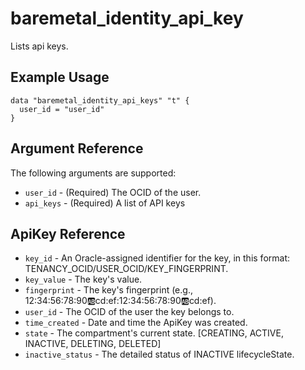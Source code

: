 # baremetal\_identity\_api\_key

Lists api keys.

## Example Usage

```
data "baremetal_identity_api_keys" "t" {
  user_id = "user_id"
}
```

## Argument Reference

The following arguments are supported:

* `user_id` - (Required) The OCID of the user.
* `api_keys` - (Required) A list of API keys

## ApiKey Reference
* `key_id` - An Oracle-assigned identifier for the key, in this format: TENANCY_OCID/USER_OCID/KEY_FINGERPRINT.
* `key_value` - The key's value.
* `fingerprint` - The key's fingerprint (e.g., 12:34:56:78:90:ab:cd:ef:12:34:56:78:90:ab:cd:ef).
* `user_id` - The OCID of the user the key belongs to.
* `time_created` - Date and time the ApiKey was created.
* `state` - The compartment's current state. [CREATING, ACTIVE, INACTIVE, DELETING, DELETED]
* `inactive_status` - The detailed status of INACTIVE lifecycleState.
